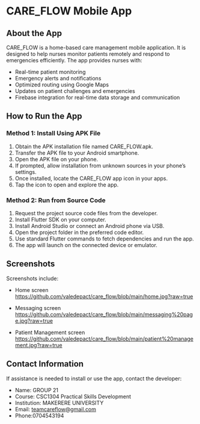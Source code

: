 # CARE_FLOW Mobile App 

## About the App

CARE_FLOW is a home-based care management mobile application. It is designed to help nurses monitor patients remotely and respond to emergencies efficiently. The app provides nurses with:

- Real-time patient monitoring
- Emergency alerts and notifications
- Optimized routing using Google Maps
- Updates on patient challenges and emergencies
- Firebase integration for real-time data storage and communication



## How to Run the App

### Method 1: Install Using APK File 

1. Obtain the APK installation file named CARE_FLOW.apk.
2. Transfer the APK file to your Android smartphone.
3. Open the APK file on your phone.
4. If prompted, allow installation from unknown sources in your phone’s settings.
5. Once installed, locate the CARE_FLOW app icon in your apps.
6. Tap the icon to open and explore the app.



### Method 2: Run from Source Code 

1. Request the project source code files from the developer.
2. Install Flutter SDK on your computer.
3. Install Android Studio or connect an Android phone via USB.
4. Open the project folder in the preferred code editor.
5. Use standard Flutter commands to fetch dependencies and run the app.
6. The app will launch on the connected device or emulator.





## Screenshots
Screenshots include:

- Home screen
  https://github.com/valedepact/care_flow/blob/main/home.jpg?raw=true

- Messaging screen
 https://github.com/valedepact/care_flow/blob/main/messaging%20page.jpg?raw=true
  
- Patient Management screen
  https://github.com/valedepact/care_flow/blob/main/patient%20management.jpg?raw=true
  


## Contact Information

If assistance is needed to install or use the app, contact the developer:

- Name: GROUP 21
- Course: CSC1304 Practical Skills Development  
- Institution: MAKERERE UNIVERSITY 
- Email: teamcareflow@gmail.com 
- Phone:0704543194
